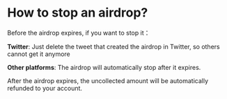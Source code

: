 # How to stop an airdrop?

Before the airdrop expires, if you want to stop it：

**Twitter**: Just delete the tweet that created the airdrop in Twitter, so others cannot get it anymore

**Other platforms**: The airdrop will automatically stop after it expires.

After the airdrop expires, the uncollected amount will be automatically refunded to your account.

